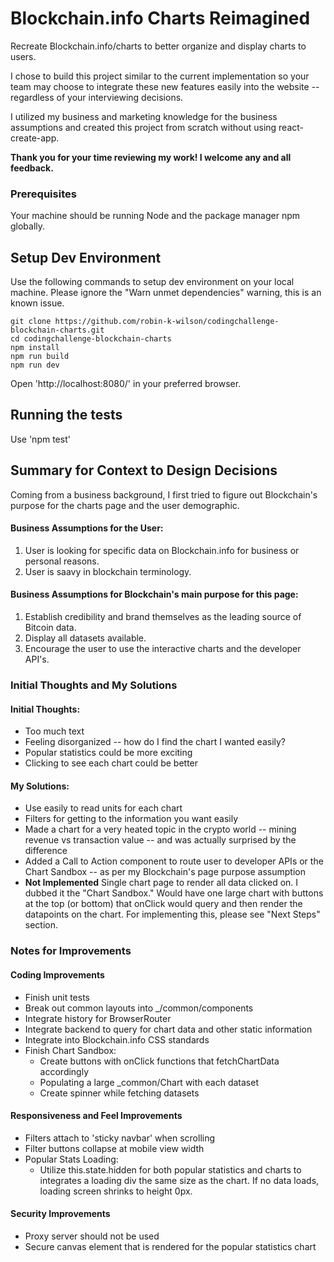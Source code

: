 # Blockchain.info Charts Reimagined

Recreate Blockchain.info/charts to better organize and display charts to users. 

I chose to build this project similar to the current implementation so your team may choose to integrate these new features easily into the website -- regardless of your interviewing decisions.

I utilized my business and marketing knowledge for the business assumptions and created this project from scratch without using react-create-app.

**Thank you for your time reviewing my work! I welcome any and all feedback.**


### Prerequisites

Your machine should be running Node and the package manager npm globally.

## Setup Dev Environment

Use the following commands to setup dev environment on your local machine. Please ignore the "Warn unmet dependencies" warning, this is an known issue. 

```
git clone https://github.com/robin-k-wilson/codingchallenge-blockchain-charts.git
cd codingchallenge-blockchain-charts
npm install
npm run build
npm run dev
```

Open 'http://localhost:8080/' in your preferred browser.

## Running the tests

Use 'npm test'


## Summary for Context to Design Decisions

Coming from a business background, I first tried to figure out Blockchain's purpose for the charts page and the user demographic.

#### Business Assumptions for the User:
1. User is looking for specific data on Blockchain.info for business or personal reasons.
2. User is saavy in blockchain terminology.

#### Business Assumptions for Blockchain's main purpose for this page:
1. Establish credibility and brand themselves as the leading source of Bitcoin data.
2. Display all datasets available.
3. Encourage the user to use the interactive charts and the developer API's.


### Initial Thoughts and My Solutions

#### Initial Thoughts:
- Too much text
- Feeling disorganized -- how do I find the chart I wanted easily?
- Popular statistics could be more exciting
- Clicking to see each chart could be better

#### My Solutions:
- Use easily to read units for each chart
- Filters for getting to the information you want easily
- Made a chart for a very heated topic in the crypto world -- mining revenue vs transaction value -- and was actually surprised by the difference
- Added a Call to Action component to route user to developer APIs or the Chart Sandbox -- as per my Blockchain's page purpose assumption
- **Not Implemented** Single chart page to render all data clicked on. I dubbed it the "Chart Sandbox." Would have one large chart with buttons at the top (or bottom) that onClick would query and then render the datapoints on the chart. For implementing this, please see "Next Steps" section.


### Notes for Improvements

#### Coding Improvements
- Finish unit tests
- Break out common layouts into _/common/components
- Integrate history for BrowserRouter
- Integrate backend to query for chart data and other static information
- Integrate into Blockchain.info CSS standards
- Finish Chart Sandbox: 
    - Create buttons with onClick functions that fetchChartData accordingly
    - Populating a large _common/Chart with each dataset
    - Create spinner while fetching datasets

#### Responsiveness and Feel Improvements
- Filters attach to 'sticky navbar' when scrolling
- Filter buttons collapse at mobile view width
- Popular Stats Loading: 
    - Utilize this.state.hidden for both popular statistics and charts to integrates a loading div the same size as the chart. If no data loads, loading screen shrinks to height 0px.

#### Security Improvements
- Proxy server should not be used
- Secure canvas element that is rendered for the popular statistics chart

